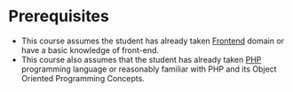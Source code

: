 # Prerequisites

- This course assumes the student has already taken [Frontend](#front-end) domain  or have a basic knowledge of front-end.
- This course also assumes that the student has already taken [PHP](#php) programming language or reasonably familiar with PHP and its Object Oriented Programming Concepts.
